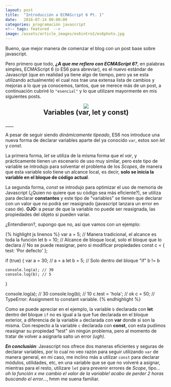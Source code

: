 ```yaml
---
layout: post
title:  "Introducción a ECMAScript 6 Pt. 1"
date:   2016-07-14 00:00:00
categories: programación javascript
<!-- tags: featured  -->
image: /assets/article_images/es6intro1/es6photo.jpg
---
```

Bueno, que mejor manera de comenzar el blog con un post base sobre javascript.

Pero primero que todo, *__¿A que me refiero con ECMAScript 6?__*, en palabras simples, ECMAScript 6 (o ES6 para abreviar), es el nuevo estándar de Javascript (que en realidad ya tiene algo de tiempo, pero ya se esta utilizando actualmente) el cual nos trae una extensa lista de cambios y mejoras a lo que ya conocemos, tantos, que se merece más de un post, a continuación cubriré lo `"esencial"` y lo que utilizare mayormente en mis siguientes posts.

<p style="text-align: center;"><image src="/assets/article_images/es6intro1/okay.jpg"></image></p>
<center style="margin-top: -30px;">	<h2> Variables (var, let y const) </h2> </center>
____

A pesar de seguir siendo *dinámicamente tipeado*, ES6 nos introduce una nueva forma de declarar variables aparte del ya conocido `var`, estos son *let* y *const*.

La primera forma, *let* se utiliza de la misma forma que el *var*, y prácticamente tienen un escenario de uso muy similar, pero este tipo de variable se introdujo para solventar el problema de los *Scopes*, de manera que esta variable solo tiene un alcance local, es decir, **solo se inicia la variable en el bloque de código actual**. 

La segunda forma, *const* se introdujo para optimizar el uso de memoria de Javascript (¿Quien no quiere que su código sea más eficiente?), se utiliza para declarar **constantes** y este tipo de "variables" se tienen que declarar con un valor que no podrá ser reasignado (javascript lanzara un error en caso de).
**OJO:** a pesar de que la variable no puede ser reasignada, las propiedades del objeto si pueden variar.  

¿Entendieron?, supongo que no, así que vamos con un ejemplo:

{% highlight js linenos %}
var a = 5; // Manera tradicional, el alcance es toda la función
let b = 10; // Alcance de bloque local, solo el bloque que lo declara
 // No se puede reasignar, pero si modificar propiedades
const c = {
	test: 'Por defecto'
};

if (true) {
	var a = 30; // a = a
	let b = 5; // Solo dentro del bloque "if" b != b

	console.log(a); // 30
	console.log(b); // 5
}

console.log(a); // 30
console.log(b); // 10
c.test = 'hola'; // ok
c = 50; // TypeError: Assignment to constant variable.
{% endhighlight %}

Como se puede apreciar en el ejemplo, la variable `b` declarada con **let** dentro del bloque `if` no es igual a la que fue declarada en el bloque exterior, a diferencia de la variable `a` declarada con **var** donde si son la misma. Con respecto a la variable `c` declarada con **const**, con esta pudimos reasignar su propiedad "test" sin ningún problema, pero al momento de tratar de volver a asignarla salto un error *(ugh)*.

*__En conclusión__:* Javascript nos ofrece dos maneras eficientes y seguras de declarar variables, por lo cual no veo razón para seguir utilizando `var` de manera general, en mi caso, me inclino más a utilizar `const` para declarar módulos, utilidades, etc, en una variable que se que no volveré a asignar, mientras para el resto, utilizare `let` para prevenir errores de *Scope*, tipo... *oh la función x me cambio el valor de la variable! acabo de perder 2 horas buscando el error...*, hmm me suena familiar.